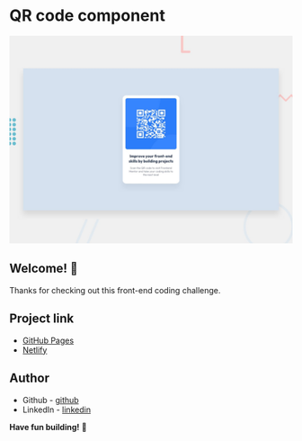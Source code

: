 # QR code component

![Design preview for the QR code component coding challenge](./design/desktop-preview.jpg)

## Welcome! 👋

Thanks for checking out this front-end coding challenge.

## Project link

- [GitHub Pages](https://github.com/towhidulislamalif/qr-code-component)
- [Netlify](https://qr-code-component-main-app.netlify.app/)

## Author

- Github - [github](https://github.com/towhidulislamalif)
- LinkedIn - [linkedin](https://www.linkedin.com/in/touhidul-islam-alif/)

**Have fun building!** 🚀
